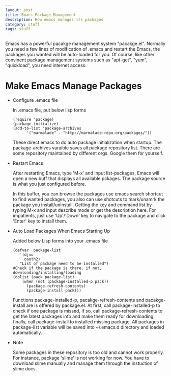 ```yaml
---
layout: post
title: Emacs Package Management
description: How emacs manages its packages
category: stuff
tags: stuff
---
```



Emacs has a powerful pacakge management system "pacakge.el". Normally you need a few lines of modification of .emacs and restart the Emacs, the packages you wanted will be auto-loaded for you. Of course, like other convinent package management systems such as "apt-get", "yum", "quickload", you need internet access.

Make Emacs Manage Packages
======

*   Configure .emacs file

    In .emacs file, put below lisp forms

        (require 'package)
        (package-initialize)
        (add-to-list 'package-archives
              '("marmalade" . "http://marmalade-repo.org/packages/"))

    These direct emacs to do auto package initialization when startup. The package-archives varaible saves all package repository list. There are some repository maintained by different orgs. Google them for yourself.

*   Restart Emacs

    After restarting Emacs, type 'M-x' and input list-packages, Emacs will open a new buff that displays all available pckages. The package source is what you just configured before.

    In this buffer, you can browse the packages use emacs search shortcut to find wanted packages, you also can use shotcuts to mark/unamrk the package you install/uninstall. Getting the key and command list by typing M-x and input describe mode or get the description here. For impatients, just use 'Up'/'Down' key to navigate to the package and click 'Enter' key to install them.

*   Auto Load Packages When Emacs Starting Up

    Added below Lisp forms into your .emacs file

        (defvar  package-list
           '(djvu
             oauth2)
           "List of package need to be installed")
        #Check if the package is there, if not, downloading/installing/loading
        (dolist (pack package-list)
            (when (not (package-installed-p pack))
              (package-refresh-contents) 
              (package-install pack)))
			  
    Functions package-installed-p, pacakge-refresh-contents and pacakge-install are is offered by package.el. At first, call package-installed-p to check if one package is missed, if so, call package-refresh-contents to get the latest packages info and make them ready for downloading, finally, call package-install to installed missing package. All packages in package-list variable will be saved into ~/.emacs.d directory and loaded automatically.

*   Note

    Some packages in these repository is too old and cannot work properly. For instance, package 'slime' is not working for now. You have to download slime manually and manage them through the instuction of slime docs.
